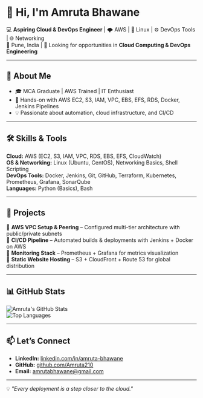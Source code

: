 # 👋 Hi, I'm Amruta Bhawane

💻 **Aspiring Cloud & DevOps Engineer** | 🌩 AWS | 🐧 Linux | ⚙️ DevOps Tools | 🌐 Networking  
📍 Pune, India | 🎯 Looking for opportunities in **Cloud Computing & DevOps Engineering**

---

## 🌟 About Me
- 🎓 MCA Graduate | AWS Trained | IT Enthusiast
- 💼 Hands-on with AWS EC2, S3, IAM, VPC, EBS, EFS, RDS, Docker, Jenkins Pipelines
- 💡 Passionate about automation, cloud infrastructure, and CI/CD


---

## 🛠 Skills & Tools

**Cloud:** AWS (EC2, S3, IAM, VPC, RDS, EBS, EFS, CloudWatch)  
**OS & Networking:** Linux (Ubuntu, CentOS), Networking Basics, Shell Scripting  
**DevOps Tools:** Docker, Jenkins, Git, GitHub, Terraform, Kubernetes, Prometheus, Grafana, SonarQube  
**Languages:** Python (Basics), Bash

---

## 📌 Projects

🔹 **AWS VPC Setup & Peering** – Configured multi-tier architecture with public/private subnets  
🔹 **CI/CD Pipeline** – Automated builds & deployments with Jenkins + Docker on AWS  
🔹 **Monitoring Stack** – Prometheus + Grafana for metrics visualization  
🔹 **Static Website Hosting** – S3 + CloudFront + Route 53 for global distribution  

---

## 📊 GitHub Stats
![Amruta's GitHub Stats](https://github-readme-stats.vercel.app/api?username=Amruta210&show_icons=true&theme=radical)  
![Top Languages](https://github-readme-stats.vercel.app/api/top-langs/?username=Amruta210&layout=compact&theme=radical)

---

## 📫 Let’s Connect
- **LinkedIn:** [linkedin.com/in/amruta-bhawane](#)
- **GitHub:** [github.com/Amruta210](https://github.com/Amruta210)
- **Email:** amrutabhawane@gmail.com

---

💡 *"Every deployment is a step closer to the cloud."*
